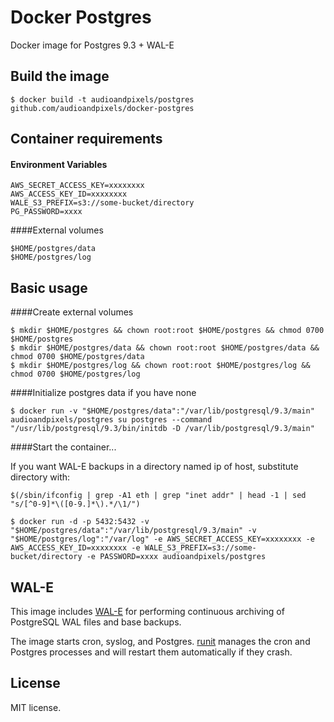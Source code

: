 # Docker Postgres

Docker image for Postgres 9.3 + WAL-E

## Build the image
```shell
$ docker build -t audioandpixels/postgres github.com/audioandpixels/docker-postgres
```

## Container requirements

#### Environment Variables
```
AWS_SECRET_ACCESS_KEY=xxxxxxxx
AWS_ACCESS_KEY_ID=xxxxxxxx
WALE_S3_PREFIX=s3://some-bucket/directory
PG_PASSWORD=xxxx
```

####External volumes
```
$HOME/postgres/data
$HOME/postgres/log
```

## Basic usage

####Create external volumes
```shell
$ mkdir $HOME/postgres && chown root:root $HOME/postgres && chmod 0700 $HOME/postgres
$ mkdir $HOME/postgres/data && chown root:root $HOME/postgres/data && chmod 0700 $HOME/postgres/data
$ mkdir $HOME/postgres/log && chown root:root $HOME/postgres/log && chmod 0700 $HOME/postgres/log
```

####Initialize postgres data if you have none
```shell
$ docker run -v "$HOME/postgres/data":"/var/lib/postgresql/9.3/main" audioandpixels/postgres su postgres --command "/usr/lib/postgresql/9.3/bin/initdb -D /var/lib/postgresql/9.3/main"
```

####Start the container...

If you want WAL-E backups in a directory named ip of host, substitute directory with:
```shell
$(/sbin/ifconfig | grep -A1 eth | grep "inet addr" | head -1 | sed "s/[^0-9]*\([0-9.]*\).*/\1/")
```

```shell
$ docker run -d -p 5432:5432 -v "$HOME/postgres/data":"/var/lib/postgresql/9.3/main" -v "$HOME/postgres/log":"/var/log" -e AWS_SECRET_ACCESS_KEY=xxxxxxxx -e AWS_ACCESS_KEY_ID=xxxxxxxx -e WALE_S3_PREFIX=s3://some-bucket/directory -e PASSWORD=xxxx audioandpixels/postgres
```

## WAL-E

This image includes [WAL-E][wal-e] for performing continuous archiving of PostgreSQL WAL files and base backups.

The image starts cron, syslog, and Postgres. [runit][runit] manages the cron and Postgres processes and will restart them automatically if they crash.

## License

MIT license.

[wal-e]:  https://github.com/wal-e/wal-e
[runit]:  http://smarden.org/runit/
